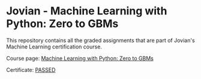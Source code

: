 # Jovian - Machine Learning with Python: Zero to GBMs 
This repository contains all the graded assignments that are part of Jovian's Machine Learning certification course.

Course page: [Machine Learning with Python: Zero to GBMs](https://jovian.com/learn/machine-learning-with-python-zero-to-gbms)

Certificate: [PASSED](https://jovian.com/certificate/MFQTQMZTGE)
